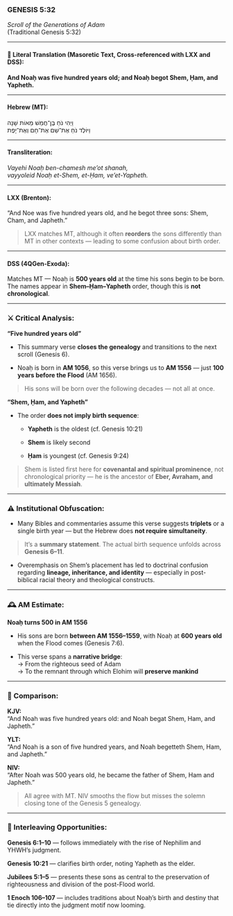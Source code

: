 ### **GENESIS 5:32**

_Scroll of the Generations of Adam_  
(Traditional Genesis 5:32)

---

#### 📜 Literal Translation (Masoretic Text, Cross-referenced with LXX and DSS):

**And Noaḥ was five hundred years old; and Noaḥ begot Shem, Ḥam, and Yapheth.**

---

#### Hebrew (MT):

וַיְהִי נֹחַ בֶּן־חֲמֵשׁ מֵאוֹת שָׁנָה  
וַיּוֹלֶד נֹחַ אֶת־שֵׁם אֶת־חָם וְאֶת־יָפֶת

---

#### Transliteration:

_Vayehi Noaḥ ben-chamesh me’ot shanah,  
vayyoleid Noaḥ et-Shem, et-Ḥam, ve’et-Yapheth._

---

#### LXX (Brenton):

“And Noe was five hundred years old, and he begot three sons: Shem, Cham, and Japheth.”

> LXX matches MT, although it often **reorders** the sons differently than MT in other contexts — leading to some confusion about birth order.

---

#### DSS (4QGen-Exoda):

Matches MT — Noaḥ is **500 years old** at the time his sons begin to be born. The names appear in **Shem–Ḥam–Yapheth** order, though this is **not chronological**.

---

### ⚔️ Critical Analysis:

**“Five hundred years old”**

- This summary verse **closes the genealogy** and transitions to the next scroll (Genesis 6).
    
- Noaḥ is born in **AM 1056**, so this verse brings us to **AM 1556** — just **100 years before the Flood** (AM 1656).
    

> His sons will be born over the following decades — not all at once.

**“Shem, Ḥam, and Yapheth”**

- The order **does not imply birth sequence**:
    
    - **Yapheth** is the oldest (cf. Genesis 10:21)
        
    - **Shem** is likely second
        
    - **Ḥam** is youngest (cf. Genesis 9:24)
        

> Shem is listed first here for **covenantal and spiritual prominence**, not chronological priority — he is the ancestor of **Eber, Avraham, and ultimately Messiah**.

---

### ⚠️ Institutional Obfuscation:

- Many Bibles and commentaries assume this verse suggests **triplets** or a single birth year — but the Hebrew does **not require simultaneity**.
    

> It’s a **summary statement**. The actual birth sequence unfolds across **Genesis 6–11**.

- Overemphasis on Shem’s placement has led to doctrinal confusion regarding **lineage, inheritance, and identity** — especially in post-biblical racial theory and theological constructs.
    

---

### 🕰️ AM Estimate:

**Noaḥ turns 500 in AM 1556**

- His sons are born **between AM 1556–1559**, with Noaḥ at **600 years old** when the Flood comes (Genesis 7:6).
    
- This verse spans a **narrative bridge**:  
    → From the righteous seed of Adam  
    → To the remnant through which Elohim will **preserve mankind**
    

---

### 📖 Comparison:

**KJV:**  
“And Noah was five hundred years old: and Noah begat Shem, Ham, and Japheth.”

**YLT:**  
“And Noah is a son of five hundred years, and Noah begetteth Shem, Ham, and Japheth.”

**NIV:**  
“After Noah was 500 years old, he became the father of Shem, Ham and Japheth.”

> All agree with MT. NIV smooths the flow but misses the solemn closing tone of the Genesis 5 genealogy.

---

### 🔗 Interleaving Opportunities:

**Genesis 6:1–10** — follows immediately with the rise of Nephilim and YHWH’s judgment.

**Genesis 10:21** — clarifies birth order, noting Yapheth as the elder.

**Jubilees 5:1–5** — presents these sons as central to the preservation of righteousness and division of the post-Flood world.

**1 Enoch 106–107** — includes traditions about Noaḥ’s birth and destiny that tie directly into the judgment motif now looming.